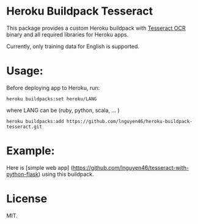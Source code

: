 # Heroku Buildpack Tesseract

This package provides a custom Heroku buildpack with [Tesseract OCR](https://code.google.com/p/tesseract-ocr/) binary and all required libraries for Heroku apps.

Currently, only training data for English is supported.

# Usage:

Before deploying app to Heroku, run:

```
heroku buildpacks:set heroku/LANG
``` 
where LANG can be (ruby, python, scala, ... )
```
heroku buildpacks:add https://github.com/lnguyen46/heroku-buildpack-tesseract.git
```

# Example:

Here is [simple web app] (https://github.com/lnguyen46/tesseract-with-python-flask) using this buildpack.

# License

MIT.
